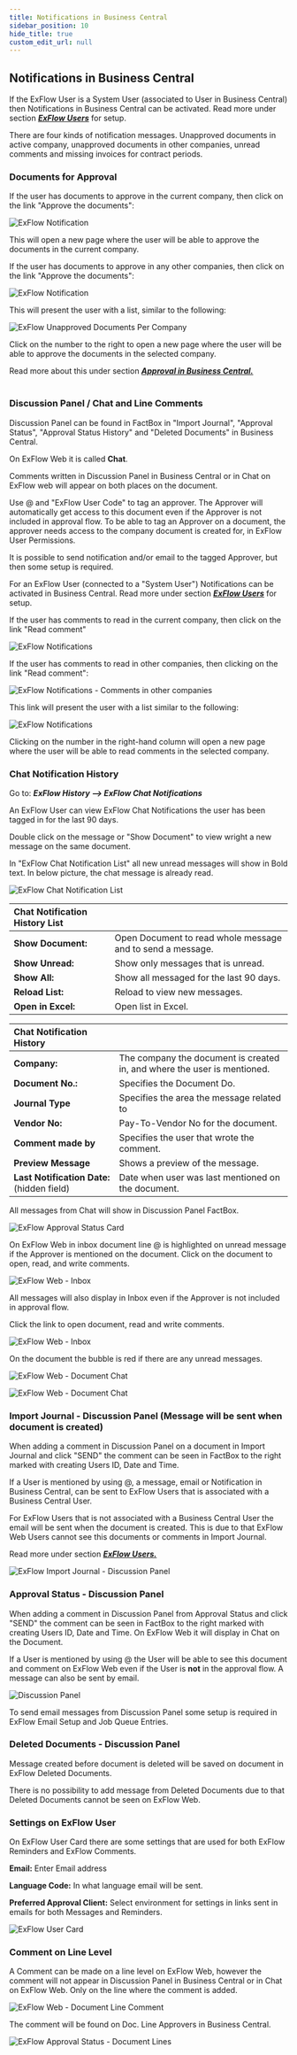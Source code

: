 ```yaml
---
title: Notifications in Business Central
sidebar_position: 10
hide_title: true
custom_edit_url: null
---
```

## Notifications in Business Central
If the ExFlow User is a System User (associated to User in Business Central) then Notifications in Business Central can be activated. Read more under section [***ExFlow Users***](https://docs.signupsoftware.com/business-central/docs/user-manual/business-functionality/exflow-user#add-a-new-user-manually) for setup.

There are four kinds of notification messages. Unapproved documents in active company, unapproved documents in other companies, unread comments and missing invoices for contract periods.
<br/>

### Documents for Approval
If the user has documents to approve in the current company, then click on the link "Approve the documents":

![ExFlow Notification](@site/static/img/media/image336.png)

This will open a new page where the user will be able to approve the documents in the current company. 

If the user has documents to approve in any other companies, then click on the link "Approve the documents":

![ExFlow Notification](@site/static/img/media/image337.png)

This will present the user with a list, similar to the following:

![ExFlow Unapproved Documents Per Company](@site/static/img/media/image338.png)

Click on the number to the right to open a new page where the user will be able to approve the documents in the selected company.

Read more about this under section [***Approval in Business Central.***](https://docs.signupsoftware.com/business-central/docs/user-manual/approval-workflow/approval-in-business-central#approval-in-business-central)<br/><br/>

### Discussion Panel / Chat and Line Comments

Discussion Panel can be found in FactBox in "Import Journal", "Approval Status", "Approval Status History" and "Deleted Documents" in Business Central.

On ExFlow Web it is called **Chat**.

Comments written in Discussion Panel in Business Central or in Chat on ExFlow web will appear on both places on the document.

Use @ and "ExFlow User Code" to tag an approver. The Approver will automatically get access to this document even if the Approver is not included in approval flow. To be able to tag an Approver on a document, the approver needs access to the company document is created for, in ExFlow User Permissions.

It is possible to send notification and/or email to the tagged Approver, but then some setup is required.

For an ExFlow User (connected to a "System User") Notifications can be activated in Business Central. Read more under section [***ExFlow Users***](https://docs.signupsoftware.com/business-central/docs/user-manual/business-functionality/exflow-user#add-a-new-user-manually) for setup.

If the user has comments to read in the current company, then click on the link "Read comment"

![ExFlow Notifications](@site/static/img/media/notifications-new-comments-001.png)



If the user has comments to read in other companies, then clicking on the link "Read comment":

![ExFlow Notifications - Comments in other companies](@site/static/img/media/image341.png)

This link will present the user with a list similar to the following:

![ExFlow Notifications](@site/static/img/media/image342.png) 

Clicking on the number in the right-hand column will open a new page where the user will be able to read comments in the selected company.

### Chat Notification History

Go to: ***ExFlow History --> ExFlow Chat Notifications***

An ExFlow User can view ExFlow Chat Notifications the user has been
tagged in for the last 90 days.

Double click on the message or "Show Document" to view wright a new
message on the same document.

In "ExFlow Chat Notification List" all new unread messages will show in Bold text. In below picture, the chat message is already read. 

![ExFlow Chat Notification List](@site/static/img/media/image343.png)

| Chat Notification History List |  |
|:-|:-|
|**Show Document:** |Open Document to read whole message and to send a message.
|**Show Unread:** |Show only messages that is unread.
|**Show All:** |Show all messaged for the last 90 days.
|**Reload List:** |Reload to view new messages.
|**Open in Excel:**| Open list in Excel.

| Chat Notification History |  |
|:-|:-|
|**Company:**| The company the document is created in, and where the user is mentioned.
|**Document No.:** |Specifies the Document Do.
|**Journal Type**| Specifies the area the message related to
|**Vendor No:** |Pay-To-Vendor No for the document.
|**Comment made by**| Specifies the user that wrote the comment.
|**Preview Message**| Shows a preview of the message.
|**Last Notification Date:** (hidden field) |Date when user was last mentioned on the document.


All messages from Chat will show in Discussion Panel FactBox.

![ExFlow Approval Status Card](@site/static/img/media/image345.png)

On ExFlow Web in inbox document line @ is highlighted on unread message
if the Approver is mentioned on the document. Click on the document to
open, read, and write comments.

![ExFlow Web - Inbox](@site/static/img/media/image346.png)

All messages will also display in Inbox even if the Approver is not
included in approval flow.

Click the link to open document, read and write comments.

![ExFlow Web - Inbox](@site/static/img/media/image347.png)

On the document the bubble is red if there are any unread messages.

![ExFlow Web - Document Chat](@site/static/img/media/image348.png)

![ExFlow Web - Document Chat](@site/static/img/media/image349.png)

### Import Journal - Discussion Panel (Message will be sent when document is created)

When adding a comment in Discussion Panel on a document in Import Journal and click "SEND" the comment can be seen in FactBox to the right marked with creating Users ID, Date and Time.

If a User is mentioned by using @, a message, email or Notification in Business Central, can be sent to ExFlow Users that is associated with a Business Central User. 


For ExFlow Users that is not associated with a Business Central User the email will be sent when the document is created. This is due to that ExFlow Web Users cannot see this documents or comments in Import Journal.

Read more under section [***ExFlow Users.***](https://docs.signupsoftware.com/business-central/docs/user-manual/business-functionality/exflow-user#add-a-new-user-manually)


![ExFlow Import Journal - Discussion Panel](@site/static/img/media/image350.png)



### Approval Status - Discussion Panel

When adding a comment in Discussion Panel from Approval Status and click "SEND" the comment can be seen in FactBox to the right marked with creating Users ID, Date and Time. On ExFlow Web it will display in Chat on the Document.

If a User is mentioned by using @ the User will be able to see this
document and comment on ExFlow Web even if the User is **not** in the
approval flow. A message can also be sent by email.

![Discussion Panel](@site/static/img/media/image351.png)

To send email messages from Discussion Panel some setup is required in
ExFlow Email Setup and Job Queue Entries.

### Deleted Documents - Discussion Panel

Message created before document is deleted will be saved on document in
ExFlow Deleted Documents.

There is no possibility to add message from Deleted Documents due to
that Deleted Documents cannot be seen on ExFlow Web.

### Settings on ExFlow User

On ExFlow User Card there are some settings that are used for both
ExFlow Reminders and ExFlow Comments.

**Email:** Enter Email address

**Language Code:** In what language email will be sent.

**Preferred Approval Client:** Select environment for settings in links
sent in emails for both Messages and Reminders.

![ExFlow User Card](@site/static/img/media/image352.png)

### Comment on Line Level

A Comment can be made on a line level on ExFlow Web, however the comment
will not appear in Discussion Panel in Business Central or in Chat on
ExFlow Web. Only on the line where the comment is added.

![ExFlow Web - Document Line Comment](@site/static/img/media/image353.png)

The comment will be found on Doc. Line Approvers in Business Central.

![ExFlow Approval Status - Document Lines](@site/static/img/media/image354.png)
